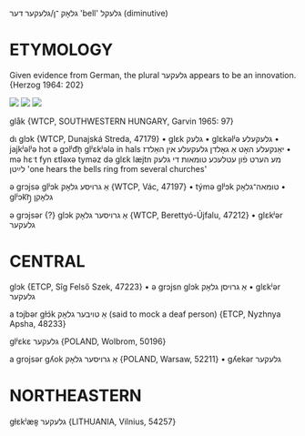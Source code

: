 גלאָק
־ן/גלעקער
דער
'bell'
גלעקל
(diminutive)

ETYMOLOGY
===========
Given evidence from German, the plural גלעקער appears to be an innovation. 
{Herzog 1964: 202}

![](https://ia802902.us.archive.org/9/items/Yiddish-Dialect-Maps/Herzog4-81--nVs-erPluralsGlokTsungShtal-151.jpg)
![](https://ia802902.us.archive.org/9/items/Yiddish-Dialect-Maps/Herzog4-87-90-PluralOfGlokMognKojmenKacev-154.jpg)
![](https://ia902902.us.archive.org/9/items/Yiddish-Dialect-Maps/Herzog4-91-ChannelOfInnovation-GloknMognsKojmens-155.jpg)

glåk {WTCP, SOUTHWESTERN HUNGARY, Garvin 1965: 97}

dɩ glɔk {WTCP, Dunajská Streda, 47179}
	•	glɛk גלעק
	•	glɛkəlʲə גלעקעלע
	•	jajkʲəlʲə hɔt ə gɔlʲd͡n̩ glʲɛkʲələ in hals יאַנקעלע האָט אַ גאָלדן גלעקעלע אין האַלדז
	•	mə hɛˑt fyn ɛtləxə tyməz də glɛk læjtn מע הערט פֿון עטלעכע טומאות די גלעק לײַטן 'one hears the bells ring from several churches'

ə grɔjsə glʲɔk אַ גרויסע גלאָק {WTCP, Vác, 47197}
	•	týmə glʲɔk טומאה־גלאָק
	•	glʲɔk͡ŋ̩  גלאָקן

ə grɔjsər {?} glɔk אַ גרויסער גלאָק {WTCP, Berettyó-Újfalu, 47212}
	•	glɛkʲər גלעקער

CENTRAL
========

glɔk {ETCP, Sîg Felső Szek, 47223}
	•	ə grɔjsn glɔk אַ גרויסן גלאָק
	•	glɛkʲər גלעקער

a tɔjbər gɫɔ́k אַ טויבער גלאָק (said to mock a deaf person) {ETCP, Nyzhnya Apsha, 48233}

glʲɛkɛ גלעקער {POLAND, Wolbrom, 50196}

a grojsər gʎok אַ גרויסער גלאָק {POLAND, Warsaw, 52211}
	•	gʎekər גלעקער

NORTHEASTERN
==============

gɫɛkʲæʀ̥ גלעקער {LITHUANIA, Vilnius, 54257}